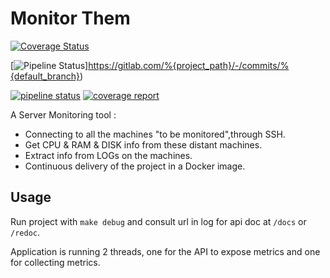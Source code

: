 # Monitor Them
[![Coverage Status](https://devops.telecomste.fr:5050/printerfaceadmin/2024-25/group1/printerface/badges/main/coverage.svg)](https://devops.telecomste.fr:5050/printerfaceadmin/2024-25/group1/printerface/-/jobs?scope=success&name=coverage)

[![Pipeline Status](https://gitlab.com/%{project_path}/badges/%{default_branch}/pipeline.svg)]https://gitlab.com/%{project_path}/-/commits/%{default_branch})

[![pipeline status](https://devops.telecomste.fr:5050/printerfaceadmin/2024-25/group1/printerface/badges/main/pipeline.svg)](https://devops.telecomste.fr:5050/printerfaceadmin/2024-25/group1/printerface/-/commits/main)
[![coverage report](https://devops.telecomste.fr:5050/printerfaceadmin/2024-25/group1/printerface/badges/main/coverage.svg)](https://devops.telecomste.fr:5050/printerfaceadmin/2024-25/group1/printerface/-/commits/main)

A Server Monitoring tool :
* Connecting to all the machines "to be monitored",through SSH.
* Get CPU & RAM & DISK info from these distant machines.
* Extract info from LOGs on the machines.
* Continuous delivery of the project in a Docker image.

## Usage

Run project with `make debug` and consult url in log for api doc at `/docs` or `/redoc`.

Application is running 2 threads, one for the API to expose metrics and one for collecting metrics.
